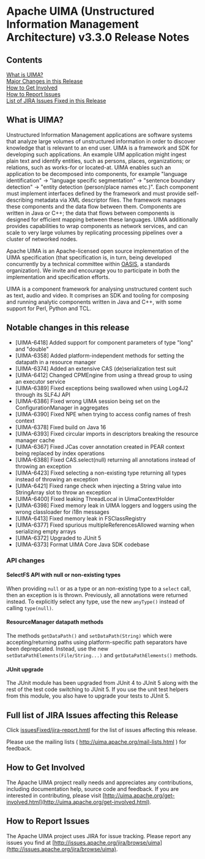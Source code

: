 <!--
***************************************************************
* Licensed to the Apache Software Foundation (ASF) under one
* or more contributor license agreements.  See the NOTICE file
* distributed with this work for additional information
* regarding copyright ownership.  The ASF licenses this file
* to you under the Apache License, Version 2.0 (the
* "License"); you may not use this file except in compliance
* with the License.  You may obtain a copy of the License at
*
*   http://www.apache.org/licenses/LICENSE-2.0
* 
* Unless required by applicable law or agreed to in writing,
* software distributed under the License is distributed on an
* "AS IS" BASIS, WITHOUT WARRANTIES OR CONDITIONS OF ANY
* KIND, either express or implied.  See the License for the
* specific language governing permissions and limitations
* under the License.
***************************************************************
-->
   
# Apache UIMA (Unstructured Information Management Architecture) v3.3.0 Release Notes

## Contents

[What is UIMA?](#what.is.uima)  
[Major Changes in this Release](#major.changes)  
[How to Get Involved](#get.involved)  
[How to Report Issues](#report.issues)  
[List of JIRA Issues Fixed in this Release](#list.issues)  

## <a id="what.is.uima">What is UIMA?</a>

Unstructured Information Management applications are software systems that analyze large volumes of
unstructured information in order to discover knowledge that is relevant to an end user. UIMA is a
framework and SDK for developing such applications. An example UIM application might ingest plain
text and identify entities, such as persons, places, organizations; or relations, such as works-for
or located-at. UIMA enables such an application to be decomposed into components, for example
"language identification" -> "language specific segmentation" -> "sentence boundary detection" ->
"entity detection (person/place names etc.)". Each component must implement interfaces defined by
the framework and must provide self-describing metadata via XML descriptor files. The framework
manages these components and the data flow between them. Components are written in Java or C++; the
data that flows between components is designed for efficient mapping between these languages. UIMA
additionally provides capabilities to wrap components as network services, and can scale to very
large volumes by replicating processing pipelines over a cluster of networked nodes.

Apache UIMA is an Apache-licensed open source implementation of the UIMA specification (that 
specification is, in turn, being developed concurrently by a technical committee within
[OASIS](http://www.oasis-open.org), a standards organization). We invite and encourage you to
participate in both the implementation and specification efforts.

UIMA is a component framework for analysing unstructured content such as text, audio and video. It
comprises an SDK and tooling for composing and running analytic components written in Java and C++,
with some support for Perl, Python and TCL.

## <a id="major.changes">Notable changes in this release</a>

* [UIMA-6418] Added support for component parameters of type "long" and "double" 
* [UIMA-6358] Added platform-independent methods for setting the datapath in a resource manager
* [UIMA-6374] Added an extensive CAS (de)serialization test suit
* [UIMA-6412] Changed CPMEngine from using a thread group to using an executor service
* [UIMA-6389] Fixed exceptions being swallowed when using Log4J2 through its SLF4J API
* [UIMA-6386] Fixed wrong UIMA session being set on the ConfigurationManager in aggregates
* [UIMA-6390] Fixed NPE when trying to access config names of fresh context
* [UIMA-6378] Fixed build on Java 16
* [UIMA-6393] Fixed circular imports in descriptors breaking the resource manager cache
* [UIMA-6367] Fixed JCas cover annotation created in PEAR context being replaced by index operations
* [UIMA-6388] Fixed CAS.select(null) returning all annotations instead of throwing an exception
* [UIMA-6423] Fixed selecting a non-existing type returning all types instead of throwing an exception
* [UIMA-6421] Fixed range check when injecting a String value into StringArray slot to throw an exception
* [UIMA-6400] Fixed leaking ThreadLocal in UimaContextHolder
* [UIMA-6398] Fixed memory leak in UIMA loggers and loggers using the wrong classloader for i18n messages
* [UIMA-6413] Fixed memory leak in FSClassRegistry
* [UIMA-6377] Fixed spurious multipleReferencesAllowed warning when serializing empty arrays
* [UIMA-6372] Upgraded to JUnit 5
* [UIMA-6373] Format UIMA Core Java SDK codebase

### API changes

#### SelectFS API with null or non-existing types

When providing `null` or as a type or an non-existing type to a `select` call, then an exception is
is thrown. Previously, all annotations were returned instead. To explicitly select any type, use
the new `anyType()` instead of calling `type(null)`.

#### ResourceManager datapath methods

The methods `getDataPath()` and `setDataPath(String)` which were accepting/returning paths using 
platform-specific path separators have been deprepcated. Instead, use the new 
`setDataPathElements(File/String...)` and `getDataPathElements()` methods.

#### JUnit upgrade

The JUnit module has been upgraded from JUnit 4 to JUnit 5 along with the rest of the test code
switching to JUnit 5. If you use the unit test helpers from this module, you also have to upgrade
your tests to JUnit 5.

## <a id="list.issues">Full list of JIRA Issues affecting this Release</a>

Click [issuesFixed/jira-report.hmtl](issuesFixed/jira-report.html) for the list of issues affecting
this release.

Please use the mailing lists ( http://uima.apache.org/mail-lists.html ) for feedback.

## <a id="get.involved">How to Get Involved</a>

The Apache UIMA project really needs and appreciates any contributions, including documentation 
help, source code and feedback. If you are interested in contributing, please visit 
[http://uima.apache.org/get-involved.html](http://uima.apache.org/get-involved.html).

## <a id="report.issues">How to Report Issues</a>

The Apache UIMA project uses JIRA for issue tracking. Please report any issues you find at 
[http://issues.apache.org/jira/browse/uima](http://issues.apache.org/jira/browse/uima).